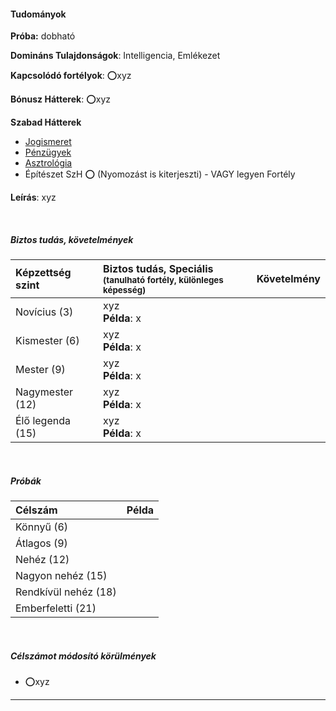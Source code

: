 #### Tudományok

**Próba:** dobható

**Domináns Tulajdonságok**: Intelligencia, Emlékezet

**Kapcsolódó fortélyok**: ⭕xyz

**Bónusz Hátterek**: ⭕xyz

**Szabad Hátterek**
- [Jogismeret](../hatterek.szabad/jogismeret.md)
- [Pénzügyek](../hatterek.szabad/penzugyek.md)
- [Asztrológia](../hatterek.szabad/asztrologia.md)
- Építészet SzH  ⭕  (Nyomozást is kiterjeszti)   - VAGY legyen Fortély

**Leírás**: xyz


<br />

##### Biztos tudás, követelmények

| Képzettség szint | Biztos tudás, Speciális <br /><sub>(tanulható fortély, különleges  képesség)</sub> | Követelmény |
|:---------------- |:---------------------------------------------------------------------------------- |:-----------:|
| Novícius (3)     | xyz <br /> **Példa**: x                                                            |             |
| Kismester (6)    | xyz <br /> **Példa**: x                                                            |             |
| Mester (9)       | xyz <br /> **Példa**: x                                                            |             |
| Nagymester (12)  | xyz <br /> **Példa**: x                                                            |             |
| Élő legenda (15) | xyz <br /> **Példa**: x                                                            |             |

<br />

##### Próbák

| Célszám | Példa  |
| :----------- | :----------- |
| Könnyű       (6)  | |
| Átlagos      (9)  | |
| Nehéz        (12) | |
| Nagyon nehéz (15) | |
| Rendkívül nehéz (18) | |
| Emberfeletti (21) | |

<br />

##### Célszámot módosító körülmények

- ⭕xyz

---
